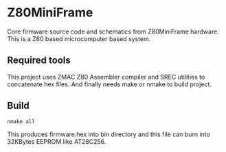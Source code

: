 # Z80MiniFrame
Core firmware source code and schematics from Z80MiniFrame hardware. This is a Z80 based microcomputer based system.

## Required tools
This project uses ZMAC Z80 Assembler compiler and SREC utilities to concatenate hex files. And finally needs make or nmake to build project.

## Build
```
nmake all
```

This produces firmware.hex into bin directory and this file can burn into 32KBytes EEPROM like AT28C256.
